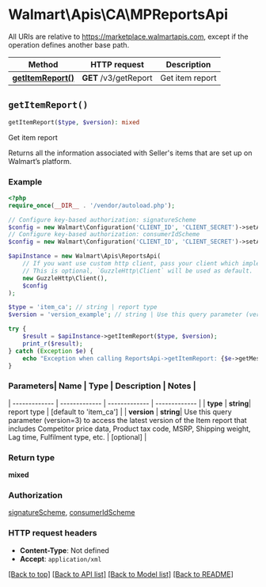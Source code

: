 # Walmart\Apis\CA\MPReportsApi  
All URIs are relative to https://marketplace.walmartapis.com, except if the operation defines another base path.

| Method | HTTP request | Description |
| ------------- | ------------- | ------------- |
| [**getItemReport()**](ReportsApi.md#getItemReport) | **GET** /v3/getReport | Get item report |


## `getItemReport()`

```php
getItemReport($type, $version): mixed
```
Get item report

Returns all the information associated with Seller's items that are set up on Walmart’s platform.

### Example

```php
<?php
require_once(__DIR__ . '/vendor/autoload.php');

// Configure key-based authorization: signatureScheme
$config = new Walmart\Configuration('CLIENT_ID', 'CLIENT_SECRET')->setApiKey('WM_SEC.AUTH_SIGNATURE', 'YOUR_KEY');
// Configure key-based authorization: consumerIdScheme
$config = new Walmart\Configuration('CLIENT_ID', 'CLIENT_SECRET')->setApiKey('WM_CONSUMER.ID', 'YOUR_KEY');

$apiInstance = new Walmart\Apis\ReportsApi(  
    // If you want use custom http client, pass your client which implements `GuzzleHttp\ClientInterface`.
    // This is optional, `GuzzleHttp\Client` will be used as default.
    new GuzzleHttp\Client(),
    $config
);

$type = 'item_ca'; // string | report type
$version = 'version_example'; // string | Use this query parameter (version=3) to access the latest version of the Item report that includes Competitor price data, Product tax code, MSRP, Shipping weight, Lag time, Fulfilment type, etc.

try {
    $result = $apiInstance->getItemReport($type, $version);
    print_r($result);
} catch (Exception $e) {
    echo "Exception when calling ReportsApi->getItemReport: {$e->getMessage()}\n";
}
```

### Parameters| Name | Type | Description  | Notes |
| ------------- | ------------- | ------------- | ------------- |
| **type** | **string**| report type | [default to 'item_ca'] |
| **version** | **string**| Use this query parameter (version=3) to access the latest version of the Item report that includes Competitor price data, Product tax code, MSRP, Shipping weight, Lag time, Fulfilment type, etc. | [optional] |


### Return type

**mixed**

### Authorization

[signatureScheme](../../README.md#signatureScheme), [consumerIdScheme](../../README.md#consumerIdScheme)

### HTTP request headers

- **Content-Type**: Not defined
- **Accept**: `application/xml`

[[Back to top]](#) [[Back to API list]](../../README.md#endpoints)
[[Back to Model list]](../../README.md#models)
[[Back to README]](../../README.md)
